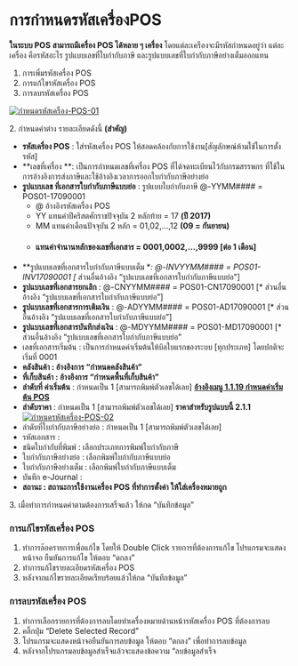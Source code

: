 # การกำหนดรหัสเครื่องPOS

**ในระบบ POS สามารถมีเครื่อง POS ได้หลาย ๆ เครื่อง**
โดยแต่ละเครืองจะมีรหัสกำหนดอยู่ว่า แต่ละเครื่อง คือรหัสอะไร
รูปแบบเลขที่ใบกำกับภาษี และรูปแบบเลขที่ใบกำกับภาษีอย่างเต็มออกแทน

  1. การเพิ่มรหัสเครื่อง POS
  2. การแก้ไขรหัสเครื่อง POS
  3. การลบรหัสเครื่อง POS

[![กำหนดรหัสเครื่อง-POS-01](/images/กำหนดรหัสเครื่อง-POS-01.jpg)](/images/กำหนดรหัสเครื่อง-POS-01.jpg)

2\. กำหนดค่าต่าง รายละเอียดดังนี้ **(สำคัญ)**

  * **รหัสเครื่อง POS** : ใส่รหัสเครื่อง POS ให้สอดคล้องกับการใช้งาน[สัญลักษณ์ห้ามใช้ในการตั้งรหัส]
  * **เลขที่เครื่อง **: เป็นการกำหนดเลขที่เครื่อง POS ที่ได้จดทะเบียนไว้กับกรมสรรพกร ที่ใช้ในการอ้างอิงการส่งภาษีและใช้อ้างอิงเวลาการออกใบกำกับภาษีอย่างย่อ
  * **รูปแบบเลข ที่เอกสารใบกำกับภาษีแบบย่อ** : รูปแบบใบกำกับภาษี @-YYMM#### = POS01-17090001 
    * @ อ้างอิงรหัสเครื่อง POS
    * YY แทนค่าปีคริสตศักราชปัจจุบัน 2 หลักท้าย = 17 **(ปี 2017)**
    * MM แทนค่าเดือนปัจจุบัน 2 หลัก = 01,02,…,12 **(09 = กันยายน)**
    * #### แทนค่าจำนานหลักของเลขที่เอกสาร = 0001,0002,…,9999 [ต่อ 1 เดือน]
  * **รูปแบบเลขที่เอกสารใบกำกับภาษีแบบเต็ม **: @-INVYYMM#### = POS01-INV17090001 [* ส่วนอื่นอ้างอิง “รูปแบบเลขที่เอกสารใบกำกับภาษีแบบย่อ”]
  * **รูปแบบเลขที่เอกสารยกเลิก** : @-CNYYMM#### = POS01-CN17090001 [* ส่วนอื่นอ้างอิง “รูปแบบเลขที่เอกสารใบกำกับภาษีแบบย่อ”]
  * **รูปแบบเลขที่เอกสารการเติมเงิน** : @-ADYYMM#### = POS01-AD17090001 [* ส่วนอื่นอ้างอิง “รูปแบบเลขที่เอกสารใบกำกับภาษีแบบย่อ”]
  * **รูปแบบเลขที่เอกสารบันทึกส่งเงิน** : @-MDYYMM#### = POS01-MD17090001 [* ส่วนอื่นอ้างอิง “รูปแบบเลขที่เอกสารใบกำกับภาษีแบบย่อ”
  * เลขที่เอกสารเริ่มต้น : เป็นการกำหนดค่าเริ่มต้นให้บิลใบแรกของระบบ [ทุกประเภท] โดยปกติจะเริ่มที่ 0001
  * **คลังสินค้า : อ้างอิงการ “กำหนดคลังสินค้า”**
  * **ที่เก็บสินค้า : อ้างอิงการ “กำหนดพื้นที่เก็บสินค้า”**
  * **ลำดับที่ ค่าเริ่มต้น** : กำหนดเป็น 1 [สามารถพิมพ์ตัวเลขได้เลย] [**อ้างอิงเมนู 1.1.19 กำหนดค่าเริ่มต้น POS**](http://www.smlaccount.com/manual/?page_id=303)
  * **ลำดับราคา** : กำหนดเป็น 1 [สามารถพิมพ์ตัวเลขได้เลย] **ราคาสำหรับรูปแบบนี้ 2.1.1**[![กำหนดรหัสเครื่อง-POS-02](/images/กำหนดรหัสเครื่อง-POS-02.jpg)](/images/กำหนดรหัสเครื่อง-POS-02.jpg)
  * ลำดับที่ใบกำกับภาษีอย่างย่อ : กำหนดเป็น 1 [สามารถพิมพ์ตัวเลขได้เลย]
  * รหัสเอกสาร :
  * ชนิดใบกำกับที่พิมพ์ : เลือกประเภทการพิมพ์ใบกำกับภาษี
  * ใบกำกับภาษีอย่างย่อ : เลือกพิมพ์ใบกำกับภาษีแบบย่อ
  * ใบกำกับภาษีอย่างเต็ม : เลือกพิมพ์ใบกำกับภาษีแบบเต็ม
  * บันทึก e-Journal :
  * **สถานะ : สถานะการใช้งานเครื่อง POS ที่ทำการตั้งค่า ให้ใส่เครื่องหมายถูก**

3\. เมื่อทำการกำหนดค่าตามต้องการเสร็จแล้ว ให้กด “บันทึกข้อมูล”



### การแก้ไขรหัสเครื่อง POS

  1. ทำการล๊อครายการเพื่อแก้ไข โดยให้ Double Click รายการที่ต้องการแก้ไข โปรแกรมจะแสดงหน้าจอ ยืนยันการแก้ไข ให้ตอบ “ตกลง”
  2. ทำการแก้ไขรายละเอียดรหัสเครื่อง POS
  3. หลังจากแก้ไขรายละเอียดเรียบร้อยแล้วให้กด “บันทึกข้อมูล”

### การลบรหัสเครื่อง POS

  1. ทำการเลือกรายการที่ต้องการลบโดยทำเครื่องหมายด้านหน้ารหัสเครื่อง POS ที่ต้องการลบ
  2. คลิ๊กปุ่ม “Delete Selected Record”
  3. โปรแกรมจะแสดงหน้าจอยืนยันการลบข้อมูล ให้ตอบ “ตกลง” เพื่อทำการลบข้อมูล
  4. หลังจากโปรแกรมลบข้อมูลสำเร็จแล้วจะแสดงข้อความ “ลบข้อมูลสำเร็จ



